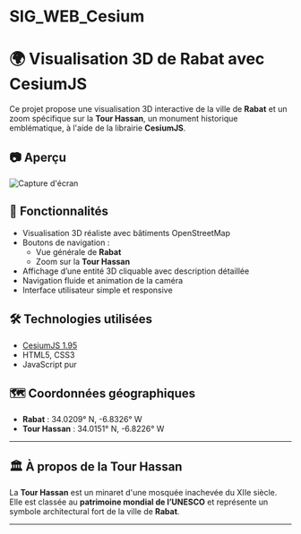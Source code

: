 # SIG_WEB_Cesium

# 🌍 Visualisation 3D de Rabat avec CesiumJS

Ce projet propose une visualisation 3D interactive de la ville de **Rabat** et un zoom spécifique sur la **Tour Hassan**, un monument historique emblématique, à l'aide de la librairie **CesiumJS**.

## 📷 Aperçu

![Capture d'écran](./assets/screenshot.png) <!-- Remplace par un vrai lien vers ton image si tu en as une -->

## 🚀 Fonctionnalités

- Visualisation 3D réaliste avec bâtiments OpenStreetMap
- Boutons de navigation :
  - Vue générale de **Rabat**
  - Zoom sur la **Tour Hassan**
- Affichage d’une entité 3D cliquable avec description détaillée
- Navigation fluide et animation de la caméra
- Interface utilisateur simple et responsive

## 🛠️ Technologies utilisées

- [CesiumJS 1.95](https://cesium.com/platform/cesiumjs/)
- HTML5, CSS3
- JavaScript pur

## 🗺️ Coordonnées géographiques

- **Rabat** : 34.0209° N, -6.8326° W  
- **Tour Hassan** : 34.0151° N, -6.8226° W

---

## 🏛️ À propos de la Tour Hassan

La **Tour Hassan** est un minaret d'une mosquée inachevée du XIIe siècle.  
Elle est classée au **patrimoine mondial de l’UNESCO** et représente un symbole architectural fort de la ville de **Rabat**.

---

